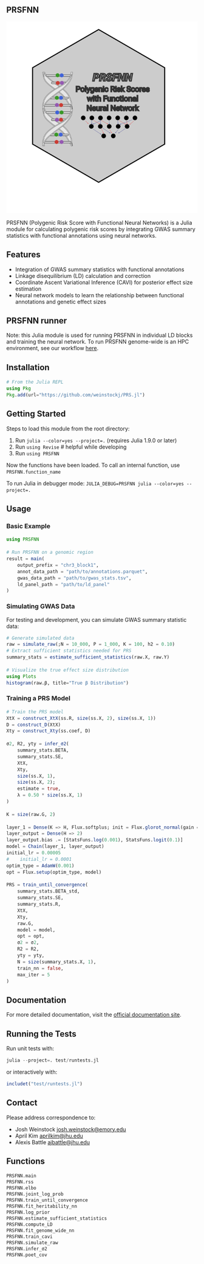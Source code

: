 ## PRSFNN

![logo](PRSFNN_logo_small.svg)

PRSFNN (Polygenic Risk Score with Functional Neural Networks) is a Julia module for calculating polygenic risk scores by integrating GWAS summary statistics with functional annotations using neural networks.

## Features

- Integration of GWAS summary statistics with functional annotations
- Linkage disequilibrium (LD) calculation and correction
- Coordinate Ascent Variational Inference (CAVI) for posterior effect size estimation
- Neural network models to learn the relationship between functional annotations and genetic effect sizes

## PRSFNN runner

Note: this Julia module is used for running PRSFNN in individual LD blocks and training the neural network. To run PRSFNN genome-wide is an HPC environment, see our workflow [here](https://github.com/weinstockj/PRSFNN-runner). 

## Installation

```julia
# From the Julia REPL
using Pkg
Pkg.add(url="https://github.com/weinstockj/PRS.jl")
```

## Getting Started

Steps to load this module from the root directory:

1. Run `julia --color=yes --project=.` (requires Julia 1.9.0 or later)
2. Run `using Revise` # helpful while developing
3. Run `using PRSFNN`

Now the functions have been loaded. 
To call an internal function, use `PRSFNN.function_name` 

To run Julia in debugger mode: `JULIA_DEBUG=PRSFNN julia --color=yes --project=.`

## Usage

### Basic Example

```julia
using PRSFNN

# Run PRSFNN on a genomic region
result = main(
    output_prefix = "chr3_block1",
    annot_data_path = "path/to/annotations.parquet", 
    gwas_data_path = "path/to/gwas_stats.tsv",
    ld_panel_path = "path/to/ld_panel"
)
```

### Simulating GWAS Data

For testing and development, you can simulate GWAS summary statistic data:

```julia
# Generate simulated data
raw = simulate_raw(;N = 10_000, P = 1_000, K = 100, h2 = 0.10)
# Extract sufficient statistics needed for PRS
summary_stats = estimate_sufficient_statistics(raw.X, raw.Y)

# Visualize the true effect size distribution
using Plots
histogram(raw.β, title="True β Distribution")
```

### Training a PRS Model

```julia
# Train the PRS model
XtX = construct_XtX(ss.R, size(ss.X, 2), size(ss.X, 1))
D = construct_D(XtX)
Xty = construct_Xty(ss.coef, D)

σ2, R2, yty = infer_σ2(
    summary_stats.BETA, 
    summary_stats.SE, 
    XtX, 
    Xty, 
    size(ss.X, 1), 
    size(ss.X, 2); 
    estimate = true, 
    λ = 0.50 * size(ss.X, 1)
)

K = size(raw.G, 2)

layer_1 = Dense(K => H, Flux.softplus; init = Flux.glorot_normal(gain = 0.005))
layer_output = Dense(H => 2)
layer_output.bias .= [StatsFuns.log(0.001), StatsFuns.logit(0.1)]
model = Chain(layer_1, layer_output)
initial_lr = 0.00005
#    initial_lr = 0.0001
optim_type = AdamW(0.001)
opt = Flux.setup(optim_type, model)

PRS = train_until_convergence(
    summary_stats.BETA_std,
    summary_stats.SE,
    summary_stats.R, 
    XtX,
    Xty,
    raw.G,
    model = model,
    opt = opt,
    σ2 = σ2,
    R2 = R2,
    yty = yty,
    N = size(summary_stats.X, 1),
    train_nn = false,
    max_iter = 5
)
```

## Documentation

For more detailed documentation, visit the [official documentation site](https://weinstockj.github.io/PRS/dev).

## Running the Tests

Run unit tests with:

```julia
julia --project=. test/runtests.jl
```

or interactively with:

```julia
includet("test/runtests.jl")
```

## Contact

Please address correspondence to:
- Josh Weinstock <josh.weinstock@emory.edu>
- April Kim <aprilkim@jhu.edu>
- Alexis Battle <ajbattle@jhu.edu>

## Functions

```@docs
PRSFNN.main
PRSFNN.rss 
PRSFNN.elbo
PRSFNN.joint_log_prob
PRSFNN.train_until_convergence
PRSFNN.fit_heritability_nn
PRSFNN.log_prior
PRSFNN.estimate_sufficient_statistics
PRSFNN.compute_LD
PRSFNN.fit_genome_wide_nn
PRSFNN.train_cavi
PRSFNN.simulate_raw
PRSFNN.infer_σ2
PRSFNN.poet_cov
```
